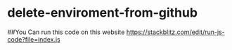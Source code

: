 # delete-enviroment-from-github

##You Can run this code on this website
https://stackblitz.com/edit/run-js-code?file=index.js
